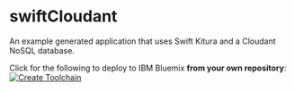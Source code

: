 # swiftCloudant

An example generated application that uses Swift Kitura and a Cloudant NoSQL database.

Click for the following to deploy to IBM Bluemix **from your own repository**:  
[![Create Toolchain](https://console.ng.bluemix.net/devops/graphics/create_toolchain_button.png)](https://console.ng.bluemix.net/devops/setup/deploy/)
